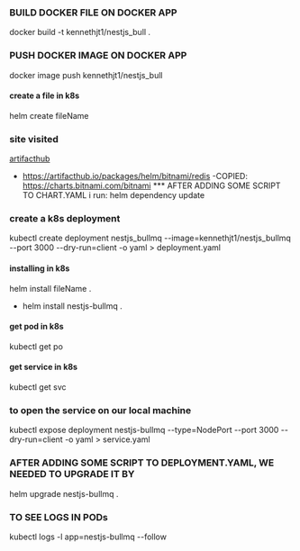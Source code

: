 ### BUILD DOCKER FILE ON DOCKER APP
docker build -t kennethjt1/nestjs_bull .


### PUSH DOCKER IMAGE ON DOCKER APP
docker image push kennethjt1/nestjs_bull

#### create a file in k8s
helm create fileName


### site visited
[artifacthub](https://artifacthub.io/)

* https://artifacthub.io/packages/helm/bitnami/redis
-COPIED: https://charts.bitnami.com/bitnami
*** AFTER ADDING SOME SCRIPT TO CHART.YAML
i run: helm dependency update

### create a k8s deployment
kubectl create deployment nestjs_bullmq --image=kennethjt1/nestjs_bullmq --port 3000 --dry-run=client -o yaml > deployment.yaml

#### installing in k8s
helm install fileName .
* helm install nestjs-bullmq .

#### get pod in k8s
kubectl get po

#### get service in k8s
kubectl get svc

### to open the service on our local machine
kubectl expose deployment nestjs-bullmq --type=NodePort --port 3000 --dry-run=client -o yaml > service.yaml

### AFTER ADDING SOME SCRIPT TO DEPLOYMENT.YAML, WE NEEDED TO UPGRADE IT BY
helm upgrade nestjs-bullmq .

### TO SEE LOGS IN PODs
kubectl logs -l app=nestjs-bullmq --follow

